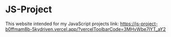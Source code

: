 # JS-Project
This website intended for my JavaScript projects
link: https://js-project-b0ffmam8b-5kydriven.vercel.app/?vercelToolbarCode=3MHvWbe7lYT_aY2
